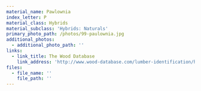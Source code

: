 ```yaml
---
material_name: Pawlownia
index_letter: P
material_class: Hybrids
material_subclass: 'Hybrids: Naturals'
primary_photo_path: /photos/99-paulownia.jpg
additional_photos:
  - additional_photo_path: ''
links:
  - link_title: The Wood Database
    link_address: 'http://www.wood-database.com/lumber-identification/hardwoods/paulownia/'
files:
  - file_name: ''
    file_path: ''
---
```


